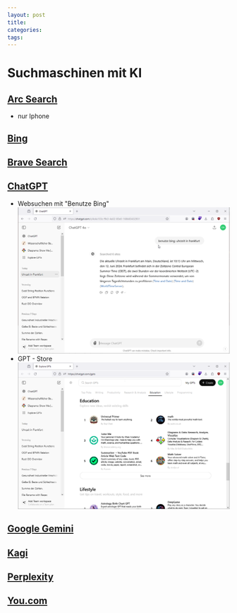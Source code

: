 ```yaml
---
layout: post
title: 
categories: 
tags:
---
```


# Suchmaschinen mit KI 

##  [**Arc Search**](https://apps.apple.com/us/app/arc-search-find-it-faster/id6472513080)

- nur Iphone 

## [**Bing**](https://bing.com)
    
## [**Brave Search**](https://search.brave.com)
    
## [**ChatGPT**](https://chatgpt.com)

- Websuchen mit "Benutze Bing" 
![](../pics/2024-06-12-KI-suchmaschinen_image_1.png)
- GPT - Store
![](../pics/2024-06-12-KI-suchmaschinen_image_2.png)

    
##  [**Google Gemini**](https://gemini.google.com)
    
##  [**Kagi**](https://kagi.com)
    
## [**Perplexity**](https://www.perplexity.ai)
    
## [**You.com**](https://you.com)

